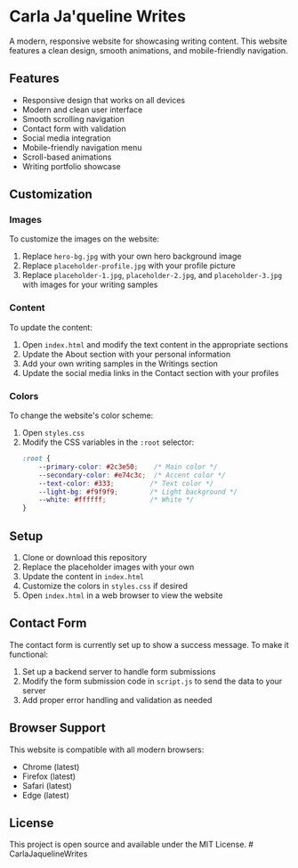 # Carla Ja'queline Writes

A modern, responsive website for showcasing writing content. This website features a clean design, smooth animations, and mobile-friendly navigation.

## Features

- Responsive design that works on all devices
- Modern and clean user interface
- Smooth scrolling navigation
- Contact form with validation
- Social media integration
- Mobile-friendly navigation menu
- Scroll-based animations
- Writing portfolio showcase

## Customization

### Images
To customize the images on the website:

1. Replace `hero-bg.jpg` with your own hero background image
2. Replace `placeholder-profile.jpg` with your profile picture
3. Replace `placeholder-1.jpg`, `placeholder-2.jpg`, and `placeholder-3.jpg` with images for your writing samples

### Content
To update the content:

1. Open `index.html` and modify the text content in the appropriate sections
2. Update the About section with your personal information
3. Add your own writing samples in the Writings section
4. Update the social media links in the Contact section with your profiles

### Colors
To change the website's color scheme:

1. Open `styles.css`
2. Modify the CSS variables in the `:root` selector:
   ```css
   :root {
       --primary-color: #2c3e50;    /* Main color */
       --secondary-color: #e74c3c;  /* Accent color */
       --text-color: #333;         /* Text color */
       --light-bg: #f9f9f9;        /* Light background */
       --white: #ffffff;           /* White */
   }
   ```

## Setup

1. Clone or download this repository
2. Replace the placeholder images with your own
3. Update the content in `index.html`
4. Customize the colors in `styles.css` if desired
5. Open `index.html` in a web browser to view the website

## Contact Form

The contact form is currently set up to show a success message. To make it functional:

1. Set up a backend server to handle form submissions
2. Modify the form submission code in `script.js` to send the data to your server
3. Add proper error handling and validation as needed

## Browser Support

This website is compatible with all modern browsers:
- Chrome (latest)
- Firefox (latest)
- Safari (latest)
- Edge (latest)

## License

This project is open source and available under the MIT License. #   C a r l a J a q u e l i n e W r i t e s  
 